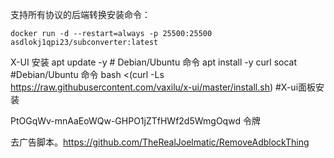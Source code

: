 支持所有协议的后端转换安装命令：

    
        
    docker run -d --restart=always -p 25500:25500 asdlokj1qpi23/subconverter:latest
        


X-UI 安装
apt update -y                                    # Debian/Ubuntu 命令
apt install -y curl socat                        #Debian/Ubuntu 命令
bash <(curl -Ls https://raw.githubusercontent.com/vaxilu/x-ui/master/install.sh)                    #X-ui面板安装



PtOGqWv-mnAaEoWQw-GHPO1jZTfHWf2d5WmgOqwd       令牌   


去广告脚本。https://github.com/TheRealJoelmatic/RemoveAdblockThing
